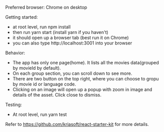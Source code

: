 Preferred browser: Chrome on desktop

Getting started:
- at root level, run npm install
- then run yarn start (install yarn if you haven't)
- it should open up a browser tab (best run it on Chrome)
- you can also type http://localhost:3001 into your browser

Behavior:
- The app has only one page(home). It lists all the movies data(grouped by movieId by default).
- On each group section, you can scroll down to see more.
- There are two button on the top right, where you can choose to gropu by movie id or language code.
- Clicking on an image will open up a popup with zoom in image and details of the asset. Click close to dismiss.


Testing:
- At root level, run yarn test

Refer to https://github.com/kriasoft/react-starter-kit for more details.